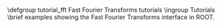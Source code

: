 \defgroup tutorial_fft Fast Fourier Transforms tutorials
\ingroup Tutorials
\brief examples showing the Fast Fourier Transforms interface in ROOT.
